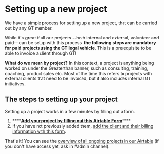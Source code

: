 # Setting up a new project

We have a simple process for setting up a new project, that can be carried out by any GT member. 

While it's great if all our projects --both internal and external, volunteer and paid-- can be setup with this process, **the following steps are mandatory for paid projects using the GT legal vehicle**. This is a prerequisite to be able to invoice a client through GT! 

**What do we mean by project?** In this context, a project is anything being worked on under the Greaterthan banner, such as consulting, training, coaching, product sales etc. Most of the time this refers to projects with external clients that need to be invoiced, but it also includes internal GT initiatives.  

## The steps to setting up your project

Setting up a project works in a few minutes by filling out a form. 

1. \*\*\*\*[**Add your project by filling out this Airtable Form**](https://airtable.com/shrWUIN9f0eu8vTZi)\*\*\*\*
2. If you have not previously added them, [add the client and their billing information with this form](https://airtable.com/shrmKq7Iosp3pbWDA). 

That's it! You can see the [overview of all ongoing projects in our Airtable](https://airtable.com/tblZj0i7cL9HfcS8k/viwpXOt2puTwkKsRt?blocks=hide) \(if you don't have access yet, ask in \#admin channel\). 







